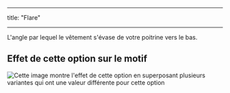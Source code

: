 - - -
title: "Flare"
- - -

L'angle par lequel le vêtement s'évase de votre poitrine vers le bas.

## Effet de cette option sur le motif

![Cette image montre l'effet de cette option en superposant plusieurs variantes qui ont une valeur différente pour cette option](tamiko_flare_sample.svg "Effect of this option on the pattern")
